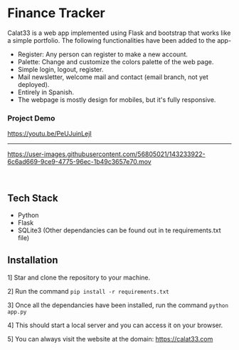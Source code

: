# Finance Tracker

Calat33 is a web app implemented using Flask and bootstrap that works like a simple portfolio. The following functionalities have been added to the app-

- Register: Any person can register to make a new account.
- Palette: Change and customize the colors palette of the web page.
- Simple login, logout, register.
- Mail newsletter, welcome mail and contact (email branch, not yet deployed).
- Entirely in Spanish.
- The webpage is mostly design for mobiles, but it's fully responsive.

### Project Demo

https://youtu.be/PeUJuinLejI

<hr/>





https://user-images.githubusercontent.com/56805021/143233922-6c6ad669-9ce9-4775-96ec-1b49c3657e70.mov


<br/>



## Tech Stack

* Python
* Flask
* SQLite3
(Other dependancies can be found out in te requirements.txt file)

## Installation

1] Star and clone the repository to your machine.

2] Run the command `pip install -r requirements.txt`

3] Once all the dependancies have been installed, run the command `python app.py`

4] This should start a local server and you can access it on your browser.

5] You can always visit the website at the domain: https://calat33.com
